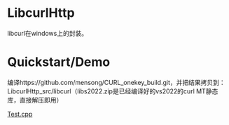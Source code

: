# LibcurlHttp
libcurl在windows上的封装。

# Quickstart/Demo
编译https://github.com/mensong/CURL_onekey_build.git，并把结果拷贝到：LibcurlHttp_src/libcurl（libs2022.zip是已经编译好的vs2022的curl MT静态库，直接解压即用）

[Test.cpp]([https://github.com/mensong/QJS/blob/master/Test/Test.cpp](https://github.com/mensong/LibcurlHttp/blob/master/LibcurlHttp_src/Test/Test.cpp) "Test.cpp")

